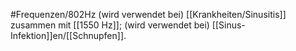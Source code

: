 #Frequenzen/802Hz
(wird verwendet bei) [[Krankheiten/Sinusitis]] zusammen mit [[1550 Hz]]; (wird verwendet bei) [[Sinus-Infektion]]en/[[Schnupfen]].